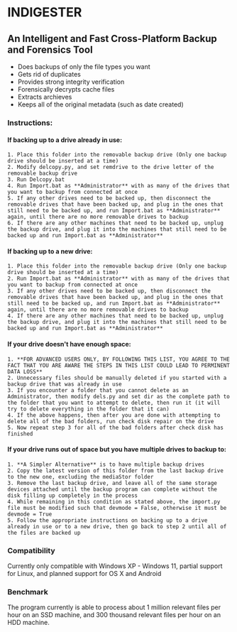 # INDIGESTER

## An Intelligent and Fast Cross-Platform Backup and Forensics Tool

- Does backups of only the file types you want
- Gets rid of duplicates
- Provides strong integrity verification
- Forensically decrypts cache files
- Extracts archieves
- Keeps all of the original metadata (such as date created)

### Instructions:

  #### If backing up to a drive already in use:
    
    1. Place this folder into the removable backup drive (Only one backup drive should be inserted at a time)
    2. Modify delcopy.py, and set remdrive to the drive letter of the removable backup drive
    3. Run Delcopy.bat
    4. Run Import.bat as **Administrator** with as many of the drives that you want to backup from connected at once
    5. If any other drives need to be backed up, then disconnect the removable drives that have been backed up, and plug in the ones that still need to be backed up, and run Import.bat as **Administrator** again, until there are no more removable drives to backup
    6. If there are any other machines that need to be backed up, unplug the backup drive, and plug it into the machines that still need to be backed up and run Import.bat as **Administrator**

  #### If backing up to a new drive:
  
    1. Place this folder into the removable backup drive (Only one backup drive should be inserted at a time)
    2. Run Import.bat as **Administrator** with as many of the drives that you want to backup from connected at once
    3. If any other drives need to be backed up, then disconnect the removable drives that have been backed up, and plug in the ones that still need to be backed up, and run Import.bat as **Administrator** again, until there are no more removable drives to backup
    4. If there are any other machines that need to be backed up, unplug the backup drive, and plug it into the machines that still need to be backed up and run Import.bat as **Administrator**
    
  #### If your drive doesn't have enough space:
  
    1. **FOR ADVANCED USERS ONLY, BY FOLLOWING THIS LIST, YOU AGREE TO THE FACT THAT YOU ARE AWARE THE STEPS IN THIS LIST COULD LEAD TO PERMINENT DATA LOSS**
    2. Unnecessary files should be manually deleted if you started with a backup drive that was already in use
    3. If you encounter a folder that you cannot delete as an Administrator, then modify dels.py and set dir as the complete path to the folder that you want to attempt to delete, then run it (it will try to delete everything in the folder that it can)
    4. If the above happens, then after you are done with attempting to delete all of the bad folders, run check disk repair on the drive
    5. Now repeat step 3 for all of the bad folders after check disk has finished
    
  #### If your drive runs out of space but you have multiple drives to backup to:
  
    1. **A Simpler Alternative** is to have multiple backup drives
    2. Copy the latest version of this folder from the last backup drive to the new one, excluding the mediaStor folder
    3. Remove the last backup drive, and leave all of the same storage devices attached until the backup program can complete without the disk filling up completely in the process
    4. While remaining in this condition as stated above, the import.py file must be modified such that devmode = False, otherwise it must be devmode = True
    5. Follow the appropriate instructions on backing up to a drive already in use or to a new drive, then go back to step 2 until all of the files are backed up

### Compatibility

  Currently only compatible with Windows XP - Windows 11, partial support for Linux, and planned support for OS X and Android
  
### Benchmark

  The program currently is able to process about 1 million relevant files per hour on an SSD machine, and 300 thousand relevant files per hour on an HDD machine.
